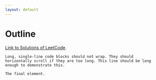 ```yaml
---
layout: default
---
```



# Outline

[Link to Solutions of LeetCode](./leetcode-solutions.html).


```
Long, single-line code blocks should not wrap. They should horizontally scroll if they are too long. This line should be long enough to demonstrate this.
```

```
The final element.
```
